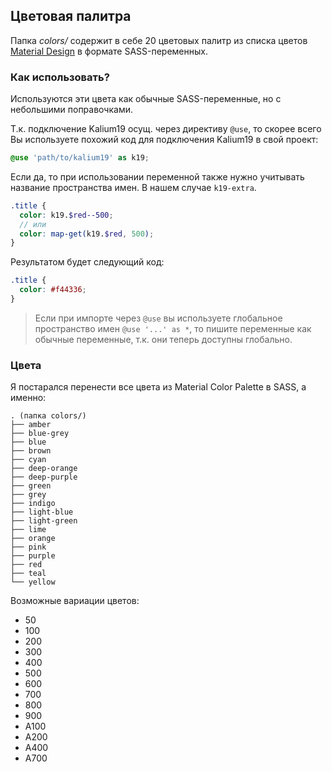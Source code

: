## Цветовая палитра
Папка *colors/* содержит в себе 20 цветовых палитр из списка цветов [Material Design](https://material.io/design/color/the-color-system.html) в формате SASS-переменных.

### Как использовать?
Используются эти цвета как обычные SASS-переменные, но с небольшими поправочками.

Т.к. подключение Kalium19 осущ. через директиву `@use`, то скорее всего Вы используете похожий код для подключения Kalium19 в свой проект:

```scss
@use 'path/to/kalium19' as k19;
```

Если да, то при использовании переменной также нужно учитывать
название пространства имен. В нашем случае `k19-extra`.

```scss
.title {
  color: k19.$red--500;
  // или
  color: map-get(k19.$red, 500);
}
```

Результатом будет следующий код:
```css
.title {
  color: #f44336;
}
```

> Если при импорте через `@use` вы используете глобальное пространство имен `@use '...' as *`, то пишите переменные как обычные переменные, т.к. они теперь доступны глобально.

### Цвета
Я постарался перенести все цвета из Material Color Palette в SASS, а именно:

```
. (папка colors/)
├── amber
├── blue-grey
├── blue
├── brown
├── cyan
├── deep-orange
├── deep-purple
├── green
├── grey
├── indigo
├── light-blue
├── light-green
├── lime
├── orange
├── pink
├── purple
├── red
├── teal
└── yellow
```

Возможные вариации цветов:
- 50
- 100
- 200
- 300
- 400
- 500
- 600
- 700
- 800
- 900
- A100
- A200
- A400
- A700
